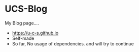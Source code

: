 # UCS-Blog
My Blog page....

- https://u-c-s.github.io
- Self-made
- So far, No usage of dependencies. and will try to continue
